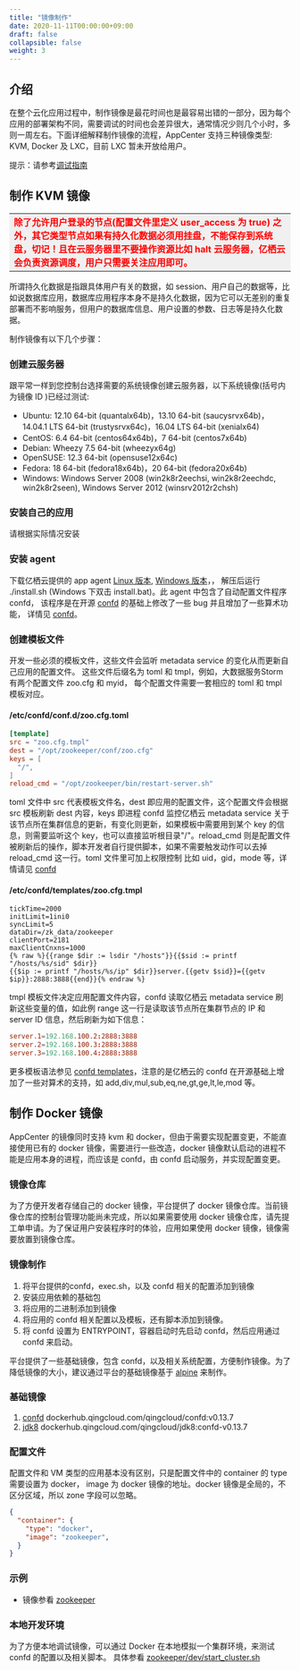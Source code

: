 ```yaml
---
title: "镜像制作"
date: 2020-11-11T00:00:00+09:00
draft: false
collapsible: false
weight: 3
---
```


## 介绍

在整个云化应用过程中，制作镜像是最花时间也是最容易出错的一部分，因为每个应用的部署架构不同，需要调试的时间也会差异很大，通常情况少则几个小时，多则一周左右。下面详细解释制作镜像的流程，AppCenter 支持三种镜像类型: KVM, Docker 及 LXC，目前 LXC 暂未开放给用户。

提示：请参考[调试指南](/appcenter/dev-platform/cluster-developer-guide/debug/debug)

## 制作 KVM 镜像

<table><tr style="background-color:rgb(240,240,240);color:red"><td><b>除了允许用户登录的节点(配置文件里定义 user_access 为 true) 之外，其它类型节点如果有持久化数据必须用挂盘，不能保存到系统盘，切记！且在云服务器里不要操作资源比如 halt 云服务器，亿栖云会负责资源调度，用户只需要关注应用即可。</b></td></tr></table>

所谓持久化数据是指跟具体用户有关的数据，如 session、用户自己的数据等，比如说数据库应用，数据库应用程序本身不是持久化数据，因为它可以无差别的重复部署而不影响服务，但用户的数据库信息、用户设置的参数、日志等是持久化数据。

制作镜像有以下几个步骤：

### 创建云服务器

跟平常一样到您控制台选择需要的系统镜像创建云服务器，以下系统镜像(括号内为镜像 ID )已经过测试:

- Ubuntu: 12.10 64-bit (quantalx64b)，13.10 64-bit (saucysrvx64b)，14.04.1 LTS 64-bit (trustysrvx64c)，16.04 LTS 64-bit (xenialx64)
- CentOS: 6.4 64-bit (centos64x64b)，7 64-bit (centos7x64b)
- Debian: Wheezy 7.5 64-bit (wheezyx64g)
- OpenSUSE: 12.3 64-bit (opensuse12x64c)
- Fedora: 18 64-bit (fedora18x64b)，20 64-bit (fedora20x64b)
- Windows: Windows Server 2008 (win2k8r2eechsi, win2k8r2eechdc, win2k8r2seen), Windows Server 2012 (winsrv2012r2chsh)

### 安装自己的应用
请根据实际情况安装

### 安装 agent

下载亿栖云提供的 app agent [Linux 版本](/appcenter/dev-platform/cluster-developer-guide/scripts/app-agent.tar.gz), 
[Windows 版本](/appcenter/dev-platform/cluster-developer-guide/scripts/app-agent-windows-386.zip)，，
解压后运行 ./install.sh (Windows 下双击 install.bat)。此 agent 中包含了自动配置文件程序 confd，
该程序是在开源 [confd](https://github.com/kelseyhightower/confd/blob/master/docs/quick-start-guide.md) 
的基础上修改了一些 bug 并且增加了一些算术功能，
详情见 [confd](https://github.com/yunify/confd/)。

### 创建模板文件

开发一些必须的模板文件，这些文件会监听 metadata service 的变化从而更新自己应用的配置文件。
这些文件后缀名为 toml 和 tmpl，例如，大数据服务Storm 有两个配置文件 zoo.cfg 和 myid，
每个配置文件需要一套相应的 toml 和 tmpl 模板对应。

#### /etc/confd/conf.d/zoo.cfg.toml

  ``` toml
  [template]
  src = "zoo.cfg.tmpl"
  dest = "/opt/zookeeper/conf/zoo.cfg"
  keys = [
    "/",
  ]
  reload_cmd = "/opt/zookeeper/bin/restart-server.sh"
  ```

  toml 文件中 src 代表模板文件名，dest 即应用的配置文件，这个配置文件会根据 src 模板刷新 dest 内容，keys 即进程 confd 监控亿栖云 metadata service 关于该节点所在集群信息的更新，有变化则更新，如果模板中需要用到某个 key 的信息，则需要监听这个 key，也可以直接监听根目录"/"。reload_cmd 则是配置文件被刷新后的操作，脚本开发者自行提供脚本，如果不需要触发动作可以去掉 reload_cmd 这一行。toml 文件里可加上权限控制 比如 uid，gid，mode 等，详情请见 [confd](https://github.com/yunify/confd/blob/master/docs/quick-start-guide.md)

#### /etc/confd/templates/zoo.cfg.tmpl

  ``` text
  tickTime=2000
  initLimit=1ini0
  syncLimit=5
  dataDir=/zk_data/zookeeper
  clientPort=2181
  maxClientCnxns=1000
  {% raw %}{{range $dir := lsdir "/hosts"}}{{$sid := printf "/hosts/%s/sid" $dir}}
  {{$ip := printf "/hosts/%s/ip" $dir}}server.{{getv $sid}}={{getv $ip}}:2888:3888{{end}}{% endraw %}
  ```

  tmpl 模板文件决定应用配置文件内容，confd 读取亿栖云 metadata service 刷新这些变量的值，如此例 range 这一行是读取该节点所在集群节点的 IP 和 server ID 信息，然后刷新为如下信息：

  ```toml
  server.1=192.168.100.2:2888:3888
  server.2=192.168.100.3:2888:3888
  server.3=192.168.100.4:2888:3888
  ```

更多模板语法参见 [confd templates](https://github.com/kelseyhightower/confd/blob/master/docs/templates.md)，注意的是亿栖云的 confd 在开源基础上增加了一些对算术的支持，如 add,div,mul,sub,eq,ne,gt,ge,lt,le,mod 等。

## 制作 Docker 镜像

AppCenter 的镜像同时支持 kvm 和 docker，但由于需要实现配置变更，不能直接使用已有的 docker 镜像，需要进行一些改造，docker 镜像默认启动的进程不能是应用本身的进程，而应该是 confd，由 confd 启动服务，并实现配置变更。

### 镜像仓库

为了方便开发者存储自己的 docker 镜像，平台提供了 docker 镜像仓库。当前镜像仓库的控制台管理功能尚未完成，所以如果需要使用 docker 镜像仓库，请先提工单申请。为了保证用户安装程序时的体验，应用如果使用 docker 镜像，镜像需要放置到镜像仓库。

### 镜像制作

1. 将平台提供的confd，exec.sh，以及 confd 相关的配置添加到镜像
2. 安装应用依赖的基础包
3. 将应用的二进制添加到镜像
4. 将应用的 confd 相关配置以及模板，还有脚本添加到镜像。
5. 将 confd 设置为 ENTRYPOINT，容器启动时先启动 confd，然后应用通过 confd 来启动。

平台提供了一些基础镜像，包含 confd，以及相关系统配置，方便制作镜像。为了降低镜像的大小，建议通过平台的基础镜像基于 [alpine](https://alpinelinux.org/) 来制作。

### 基础镜像

1. [confd](https://github.com/yunify/docker-images/tree/master/confd)  dockerhub.qingcloud.com/qingcloud/confd:v0.13.7
2. [jdk8](https://github.com/yunify/docker-images/tree/master/jdk) dockerhub.qingcloud.com/qingcloud/jdk8:confd-v0.13.7

### 配置文件

配置文件和 VM 类型的应用基本没有区别，只是配置文件中的 container 的 type 需要设置为 docker，
image 为 docker 镜像的地址。docker 镜像是全局的，不区分区域，所以 zone 字段可以忽略。

```json
{
  "container": {
    "type": "docker",
    "image": "zookeeper",
  }
}
```

### 示例

- 镜像参看 [zookeeper](https://github.com/yunify/docker-images/tree/master/zookeeper)

### 本地开发环境

为了方便本地调试镜像，可以通过 Docker 在本地模拟一个集群环境，来测试 confd 的配置以及相关脚本。
具体参看 [zookeeper/dev/start_cluster.sh](https://github.com/yunify/docker-images/blob/master/zookeeper/dev/start_cluster.sh)

